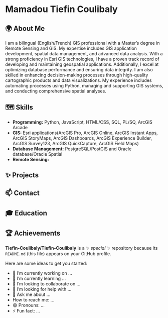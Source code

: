 # Mamadou Tiefin Coulibaly

## 🌍 About Me

I am a bilingual (English/French) GIS professional with a Master’s degree in Remote Sensing and GIS. My expertise includes GIS application development, spatial data management, and advanced data analysis. With a strong proficiency in Esri GIS technologies, I have a proven track record of developing and maintaining geospatial applications. Additionally, I excel at optimizing database performance and ensuring data integrity. I am also skilled in enhancing decision-making processes through high-quality cartographic products and data visualizations. My experience includes automating processes using Python, managing and supporting GIS systems, and conducting comprehensive spatial analyses.

## 🗺️ Skills

- **Programming:** Python, JavaScript, HTML/CSS, SQL, PL/SQ, ArcGIS Arcade
- **GIS:** Esri applications(ArcGIS Pro, ArcGIS Online, ArcGIS Instant Apps, ArcGIS StoryMaps, ArcGIS Dashboards, ArcGIS Experience Builder, ArcGIS Survey123, ArcGIS QuickCapture, ArcGIS Field Maps)
- **Database Management:** PostgreSQL/PostGIS and Oracle database/Oracle Spatial
- **Remote Sensing:**

## ✨ Projects

## 📫 Contact

## 🎓 Education

## 🏆 Achievements

**Tiefin-Coulibaly/Tiefin-Coulibaly** is a ✨ _special_ ✨ repository because its `README.md` (this file) appears on your GitHub profile.

Here are some ideas to get you started:

- 🔭 I’m currently working on ...
- 🌱 I’m currently learning ...
- 👯 I’m looking to collaborate on ...
- 🤔 I’m looking for help with ...
- 💬 Ask me about ...
- How to reach me: ...
- 😄 Pronouns: ...
- ⚡ Fun fact: ...

